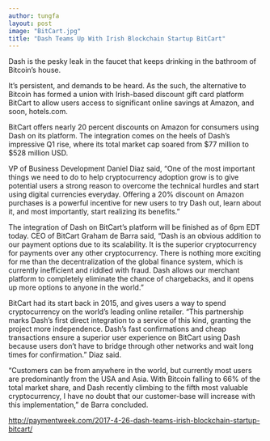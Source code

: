 ```yaml
---
author: tungfa
layout: post
image: "BitCart.jpg"
title: "Dash Teams Up With Irish Blockchain Startup BitCart"
---
```

Dash is the pesky leak in the faucet that keeps drinking in the bathroom of Bitcoin’s house.

It’s persistent, and demands to be heard. As the such, the alternative to Bitcoin has formed a union with Irish-based discount gift card platform BitCart to allow users access to significant online savings at Amazon, and soon, hotels.com.

BitCart offers nearly 20 percent discounts on Amazon for consumers using Dash on its platform. The integration comes on the heels of Dash’s impressive Q1 rise, where its total market cap soared from $77 million to $528 million USD.

VP of Business Development Daniel Diaz said, “One of the most important things we need to do to help cryptocurrency adoption grow is to give potential users a strong reason to overcome the technical hurdles and start using digital currencies everyday. Offering a 20% discount on Amazon purchases is a powerful incentive for new users to try Dash out, learn about it, and most importantly, start realizing its benefits.”

The integration of Dash on BitCart’s platform will be finished as of 6pm EDT today.
CEO of BitCart Graham de Barra said, “Dash is an obvious addition to our payment options due to its scalability. It is the superior cryptocurrency for payments over any other cryptocurrency. There is nothing more exciting for me than the decentralization of the global finance system, which is currently inefficient and riddled with fraud. Dash allows our merchant platform to completely eliminate the chance of chargebacks, and it opens up more options to anyone in the world.”

BitCart had its start back in 2015, and gives users a way to spend cryptocurrency on the world’s leading online retailer.
“This partnership marks Dash’s first direct integration to a service of this kind, granting the project more independence. Dash’s fast confirmations and cheap transactions ensure a superior user experience on BitCart using Dash because users don’t have to bridge through other networks and wait long times for confirmation.” Diaz said.

“Customers can be from anywhere in the world, but currently most users are predominantly from the USA and Asia. With Bitcoin falling to 66% of the total market share, and Dash recently climbing to the fifth most valuable cryptocurrency, I have no doubt that our customer-base will increase with this implementation,” de Barra concluded.

<http://paymentweek.com/2017-4-26-dash-teams-irish-blockchain-startup-bitcart/>
